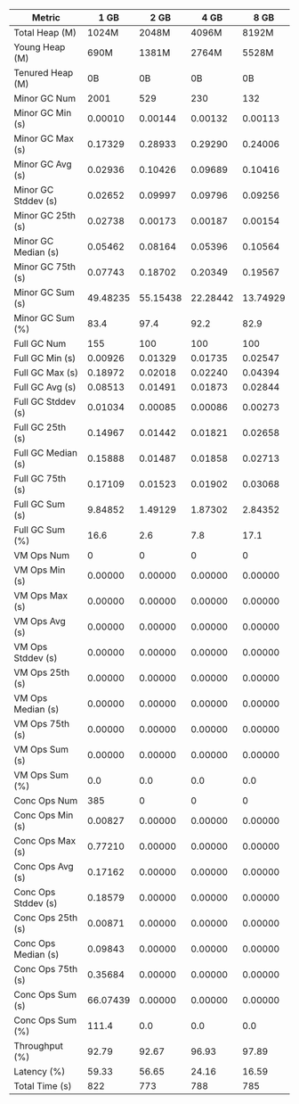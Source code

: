 | Metric | 1 GB | 2 GB | 4 GB | 8 GB |
|------|----|----|----|----|
| Total Heap (M) | 1024M | 2048M | 4096M | 8192M |
| Young Heap (M) | 690M | 1381M | 2764M | 5528M |
| Tenured Heap (M) | 0B | 0B | 0B | 0B |
| Minor GC Num | 2001 | 529 | 230 | 132 |
| Minor GC Min (s) | 0.00010 | 0.00144 | 0.00132 | 0.00113 |
| Minor GC Max (s) | 0.17329 | 0.28933 | 0.29290 | 0.24006 |
| Minor GC Avg (s) | 0.02936 | 0.10426 | 0.09689 | 0.10416 |
| Minor GC Stddev (s) | 0.02652 | 0.09997 | 0.09796 | 0.09256 |
| Minor GC 25th (s) | 0.02738 | 0.00173 | 0.00187 | 0.00154 |
| Minor GC Median (s) | 0.05462 | 0.08164 | 0.05396 | 0.10564 |
| Minor GC 75th (s) | 0.07743 | 0.18702 | 0.20349 | 0.19567 |
| Minor GC Sum (s) | 49.48235 | 55.15438 | 22.28442 | 13.74929 |
| Minor GC Sum (%) | 83.4 | 97.4 | 92.2 | 82.9 |
| Full GC Num | 155 | 100 | 100 | 100 |
| Full GC Min (s) | 0.00926 | 0.01329 | 0.01735 | 0.02547 |
| Full GC Max (s) | 0.18972 | 0.02018 | 0.02240 | 0.04394 |
| Full GC Avg (s) | 0.08513 | 0.01491 | 0.01873 | 0.02844 |
| Full GC Stddev (s) | 0.01034 | 0.00085 | 0.00086 | 0.00273 |
| Full GC 25th (s) | 0.14967 | 0.01442 | 0.01821 | 0.02658 |
| Full GC Median (s) | 0.15888 | 0.01487 | 0.01858 | 0.02713 |
| Full GC 75th (s) | 0.17109 | 0.01523 | 0.01902 | 0.03068 |
| Full GC Sum (s) | 9.84852 | 1.49129 | 1.87302 | 2.84352 |
| Full GC Sum (%) | 16.6 | 2.6 | 7.8 | 17.1 |
| VM Ops Num | 0 | 0 | 0 | 0 |
| VM Ops Min (s) | 0.00000 | 0.00000 | 0.00000 | 0.00000 |
| VM Ops Max (s) | 0.00000 | 0.00000 | 0.00000 | 0.00000 |
| VM Ops Avg (s) | 0.00000 | 0.00000 | 0.00000 | 0.00000 |
| VM Ops Stddev (s) | 0.00000 | 0.00000 | 0.00000 | 0.00000 |
| VM Ops 25th (s) | 0.00000 | 0.00000 | 0.00000 | 0.00000 |
| VM Ops Median (s) | 0.00000 | 0.00000 | 0.00000 | 0.00000 |
| VM Ops 75th (s) | 0.00000 | 0.00000 | 0.00000 | 0.00000 |
| VM Ops Sum (s) | 0.00000 | 0.00000 | 0.00000 | 0.00000 |
| VM Ops Sum (%) | 0.0 | 0.0 | 0.0 | 0.0 |
| Conc Ops Num | 385 | 0 | 0 | 0 |
| Conc Ops Min (s) | 0.00827 | 0.00000 | 0.00000 | 0.00000 |
| Conc Ops Max (s) | 0.77210 | 0.00000 | 0.00000 | 0.00000 |
| Conc Ops Avg (s) | 0.17162 | 0.00000 | 0.00000 | 0.00000 |
| Conc Ops Stddev (s) | 0.18579 | 0.00000 | 0.00000 | 0.00000 |
| Conc Ops 25th (s) | 0.00871 | 0.00000 | 0.00000 | 0.00000 |
| Conc Ops Median (s) | 0.09843 | 0.00000 | 0.00000 | 0.00000 |
| Conc Ops 75th (s) | 0.35684 | 0.00000 | 0.00000 | 0.00000 |
| Conc Ops Sum (s) | 66.07439 | 0.00000 | 0.00000 | 0.00000 |
| Conc Ops Sum (%) | 111.4 | 0.0 | 0.0 | 0.0 |
| Throughput (%) | 92.79 | 92.67 | 96.93 | 97.89 |
| Latency (%) | 59.33 | 56.65 | 24.16 | 16.59 |
| Total Time (s) | 822 | 773 | 788 | 785 |
